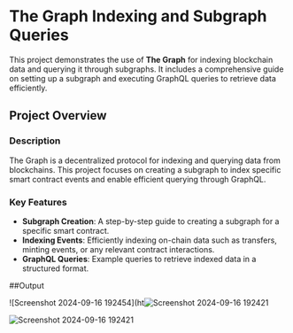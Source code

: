 # The Graph Indexing and Subgraph Queries

This project demonstrates the use of **The Graph** for indexing blockchain data and querying it through subgraphs. It includes a comprehensive guide on setting up a subgraph and executing GraphQL queries to retrieve data efficiently.

## Project Overview

### Description
The Graph is a decentralized protocol for indexing and querying data from blockchains. This project focuses on creating a subgraph to index specific smart contract events and enable efficient querying through GraphQL.

### Key Features
- **Subgraph Creation**: A step-by-step guide to creating a subgraph for a specific smart contract.
- **Indexing Events**: Efficiently indexing on-chain data such as transfers, minting events, or any relevant contract interactions.
- **GraphQL Queries**: Example queries to retrieve indexed data in a structured format.

##Output

![Screenshot 2024-09-16 192454](ht![Screenshot 2024-09-16 192421](https://github.com/user-attachments/assets/1b0b3d38-f22b-4429-910e-bd6e9a46de7e)


![Screenshot 2024-09-16 192421](https://github.com/user-attachments/assets/dafe0c03-4688-404f-8f4d-3c4530c0c56a)
